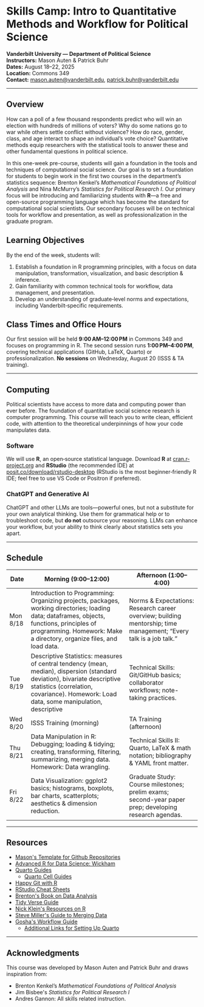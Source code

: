 # Skills Camp: Intro to Quantitative Methods and Workflow for Political Science

**Vanderbilt University — Department of Political Science**\
**Instructors:** Mason Auten & Patrick Buhr\
**Dates:** August 18–22, 2025\
**Location:** Commons 349\
**Contact:** [mason.auten\@vanderbilt.edu](mailto:mason.auten@vanderbilt.edu), [patrick.buhr\@vanderbilt.edu](mailto:patrick.buhr@vanderbilt.edu)

------------------------------------------------------------------------

## Overview

How can a poll of a few thousand respondents predict who will win an election with hundreds of millions of voters? Why do some nations go to war while others settle conflict without violence? How do race, gender, class, and age interact to shape an individual’s vote choice? Quantitative methods equip researchers with the statistical tools to answer these and other fundamental questions in political science.

In this one-week pre-course, students will gain a foundation in the tools and techniques of computational social science. Our goal is to set a foundation for students to begin work in the first two courses in the department’s statistics sequence: Brenton Kenkel’s *Mathematical Foundations of Political Analysis* and Nina McMurry’s *Statistics for Political Research I*. Our primary focus will be introducing and familiarizing students with **R**—a free and open-source programming language which has become the standard for computational social scientists. Our secondary focuses will be on technical tools for workflow and presentation, as well as professionalization in the graduate program.

## Learning Objectives

By the end of the week, students will:

1.  Establish a foundation in R programming principles, with a focus on data manipulation, transformation, visualization, and basic description & inference.
2.  Gain familiarity with common technical tools for workflow, data management, and presentation.
3.  Develop an understanding of graduate‐level norms and expectations, including Vanderbilt‐specific requirements.

## Class Times and Office Hours

Our first session will be held **9:00 AM–12:00 PM** in Commons 349 and focuses on programming in R. The second session runs **1:00 PM–4:00 PM**, covering technical applications (GitHub, LaTeX, Quarto) or professionalization. **No sessions** on Wednesday, August 20 (ISSS & TA training).

------------------------------------------------------------------------

## Computing

Political scientists have access to more data and computing power than ever before. The foundation of quantitative social science research is computer programming. This course will teach you to write clean, efficient code, with attention to the theoretical underpinnings of how your code manipulates data.

### Software

We will use **R**, an open‐source statistical language. Download **R** at [cran.r-project.org](https://cran.r-project.org) and **RStudio** (the recommended IDE) at [posit.co/download/rstudio-desktop](https://posit.co/download/rstudio-desktop) (RStudio is the most beginner‐friendly R IDE; feel free to use VS Code or Positron if preferred).

### ChatGPT and Generative AI

ChatGPT and other LLMs are tools—powerful ones, but not a substitute for your own analytical thinking. Use them for grammatical help or to troubleshoot code, but **do not** outsource your reasoning. LLMs can enhance your workflow, but your ability to think clearly about statistics sets you apart.

------------------------------------------------------------------------

## Schedule

| Date | Morning (9:00–12:00) | Afternoon (1:00–4:00) |
|--------------|-----------------------------------|------------------------|
| Mon 8/18 | Introduction to Programming: Organizing projects, packages, working directories; loading data; dataframes, objects, functions, principles of programming. Homework: Make a directory, organize files, and load data. | Norms & Expectations: Research career overview; building mentorship; time management; “Every talk is a job talk.” |
| Tue 8/19 | Descriptive Statistics: measures of central tendency (mean, median), dispersion (standard deviation), bivariate descriptive statistics (correlation, covariance). Homework: Load data, some manipulation, descriptive | Technical Skills: Git/GitHub basics; collaborator workflows; note-taking practices. |
| Wed 8/20 | ISSS Training (morning) | TA Training (afternoon) |
| Thu 8/21 | Data Manipulation in R: Debugging; loading & tidying; creating, transforming, filtering, summarizing, merging data. Homework: Data wrangling. | Technical Skills II: Quarto, LaTeX & math notation; bibliography & YAML front matter. |
| Fri 8/22 | Data Visualization: ggplot2 basics; histograms, boxplots, bar charts, scatterplots; aesthetics & dimension reduction. | Graduate Study: Course milestones; prelim exams; second-year paper prep; developing research agendas. |

------------------------------------------------------------------------

## Resources

-   [Mason's Template for Github Repositories](https://github.com/Mason-auten/general_template)
-   [Advanced R for Data Science: Wickham](https://r4ds.hadley.nz/)
-   [Quarto Guides](https://quarto.org/docs/guide/)
    -   [Quarto Cell Guides](https://quarto.org/docs/reference/cells/cells-knitr.html)
-   [Happy Git with R](https://happygitwithr.com/)
-   [RStudio Cheat Sheets](https://posit.co/resources/cheatsheets/)
-   [Brenton's Book on Data Analysis](https://bkenkel.com/pdaps/index.html)
-   [Tidy Verse Guide](https://style.tidyverse.org/index.html)
-   [Nick Klein's Resources on R](https://nickchk.com/econometrics.html#r-resources)
-   [Steve Miller's Guide to Merging Data](https://svmiller.com/blog/2021/01/a-tutorial-on-the-join-family-in-r/#myadvice)
-   [Gosha's Workflow Guide](https://github.com/gerasy1987/workflow_workshop)
    -   [Additional Links for Setting Up Quarto](https://github.com/gerasy1987/dotfiles)

------------------------------------------------------------------------

## Acknowledgments

This course was developed by Mason Auten and Patrick Buhr and draws inspiration from:

-   Brenton Kenkel’s *Mathematical Foundations of Political Analysis*
-   Jim Bisbee's *Statistics for Political Research I*
-   Andres Gannon: All skills related instruction.
